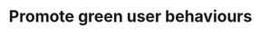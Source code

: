 ---
layout: best-practice
title: "Promote green user behaviours"
order: 25
icon: /assets/climate-icons/Icon-Building.svg
number: "25"
section: Become Carbon Aware
chapter-tag: carbon-aware

matter: |
  Decarbonization efforts and net-zero targets are becoming
  the new norms and key for your brand reputation and trust.
  Whether or not you use OKRs or an alternative approach to
  quantifying your successes, setting environmentally-focused
  objectives alongside your business goals, that the whole team can
  get on board with, is the difference between an ambition, and a
  successful emissions reduction strategy.

do: |
  - Identify an expert in digital sustainability with clear support
  from leadership and with allocated resources (employees and
  budget)

  - Have a look at the Science Based Targets Initiative (SBTi) and
  its recommendation for 50% emissions reduction by 2030 (on
  all three scopes) with a 90% long-term target for 2040 or 2050.

  - Focus on cutting emissions by 90% first, then remove or offset
  the remaining 10% (according to the SBTi Net Zero Standard)

  - Choose the right metrics

  - Define some inspiring climate-specific and outcome-oriented
  objectives (e.g. reduce digital carbon footprint by 5% by the end
  of the quarter)

  - Embed climate-related Key Results in non-climate Objectives
  (e.g. reduce cloud bill as part of a profit maximization objective)

  - Include an environmental input into your prioritization
  framework, on top of the business and user values

  - Track your digital footprint, set up dashboards and
  monitor after each release or sprint

  - Report on environmental progress and % of completion on a
  weekly, monthly, quarterly, and yearly basis. It should not be any
  different than other Key Results.

success: |
  - A clearly articulated vision and mission
  underscoring commitment to societal and global
  challenges

  - Cross-departmental participation in green
  initiatives

  - Adoption of cleaner electricity sources for
  operations

  - Established targets for reduced carbon and
  greenhouse gas emissions
  
  - Employee retention reflecting a positive and
  sustainable work environment

consider: |
  A lot of groundwork needs to happen before succeeding in
  prioritizing climate or environmental OKRs. Organize talks,
  raise awareness, and promote training, Set up a climate
  working group, and Convince and collaborate with
  internal stakeholders will be needed to maximize your
  chances.

  In the meantime, you can also apply best practices from the next
  2 chapters: avoiding building useless stuff, considering hardware
  impacts, striping and simplifying your experience, decluttering
  your product, etc. 
  
  There are climate-positive product management decisions and
  best practices that won’t require your whole organization or
  executive team to approve (such as setting a page weight limit 
  in your Definition of Done). Lead by example, showcase your
  success, and you will organically create a buzz around this 
  work stream.
---